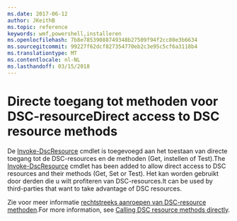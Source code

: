 ```yaml
---
ms.date: 2017-06-12
author: JKeithB
ms.topic: reference
keywords: wmf,powershell,installeren
ms.openlocfilehash: 7b8e78539088749348b27509f94f2cc80e3b6634
ms.sourcegitcommit: 99227f62dcf827354770eb2c3e95c5cf6a3118b4
ms.translationtype: MT
ms.contentlocale: nl-NL
ms.lasthandoff: 03/15/2018
---
```

# <a name="direct-access-to-dsc-resource-methods"></a><span data-ttu-id="50c0b-102">Directe toegang tot methoden voor DSC-resource</span><span class="sxs-lookup"><span data-stu-id="50c0b-102">Direct access to DSC resource methods</span></span>


<span data-ttu-id="50c0b-103">De [Invoke-DscResource](https://technet.microsoft.com/library/mt517869.aspx) cmdlet is toegevoegd aan het toestaan van directe toegang tot de DSC-resources en de methoden (Get, instellen of Test).</span><span class="sxs-lookup"><span data-stu-id="50c0b-103">The [Invoke-DscResource](https://technet.microsoft.com/library/mt517869.aspx) cmdlet has been added to allow direct access to DSC resources and their methods (Get, Set or Test).</span></span> <span data-ttu-id="50c0b-104">Het kan worden gebruikt door derden die u wilt profiteren van DSC-resources.</span><span class="sxs-lookup"><span data-stu-id="50c0b-104">It can be used by third-parties that want to take advantage of DSC resources.</span></span>

<span data-ttu-id="50c0b-105">Zie voor meer informatie [rechtstreeks aanroepen van DSC-resource methoden](https://msdn.microsoft.com/powershell/dsc/directcallresource).</span><span class="sxs-lookup"><span data-stu-id="50c0b-105">For more information, see [Calling DSC resource methods directly](https://msdn.microsoft.com/powershell/dsc/directcallresource).</span></span>

